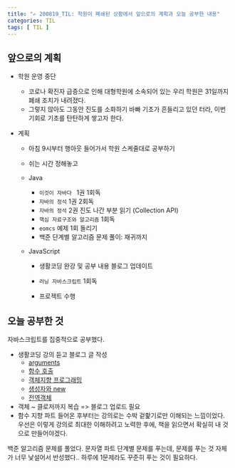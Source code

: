 ```yaml
---
title: "✍ 200819_TIL: 학원이 폐쇄된 상황에서 앞으로의 계획과 오늘 공부한 내용"
categories: TIL
tags: [ TIL ]
---
```


## 앞으로의 계획
- 학원 운영 중단

  - 코로나 확진자 급증으로 인해 대형학원에 소속되어 있는 우리 학원은 31일까지 폐쇄 조치가 내려졌다. 
  - 그렇지 않아도 그동안 진도를 소화하기 바빠 기초가 흔들리고 있던 터라, 이번 기회로 기초를 탄탄하게 쌓고자 한다.

- 계획

  - 아침 9시부터 행아웃 들어가서 학원 스케줄대로 공부하기

  - 쉬는 시간 정해놓고

  - Java

    - `이것이 자바다 ` 1권 1회독
    -  `자바의 정석` 1권 2회독
    - `자바의 정석` 2권 진도 나간 부분 읽기 (Collection API)
    - `핵심 자료구조와 알고리즘` 1회독
    - `eomcs` 예제 1회 돌리기 
    - 백준 단계별 알고리즘 문제 풀이: 재귀까지

  - JavaScript

    - 생활코딩 완강 및 공부 내용 블로그 업데이트

    - `러닝 자바스크립트` 1회독
    - 프로젝트 수행

## 오늘 공부한 것

자바스크립트를 집중적으로 공부했다.

- 생활코딩 강의 듣고 블로그 글 작성
  - [arguments](https://hayeon17kim.github.io/javascript/2020/08/20/js-egoing18-arguments)
  - [함수 호출](https://hayeon17kim.github.io/javascript/2020/08/20/js-egoing19-function-call)
  - [객체지향 프로그래밍](https://hayeon17kim.github.io/javascript/2020/08/20/js-egoing20-oop)
  - [생성자와 new](https://hayeon17kim.github.io/javascript/2020/08/20/js-egoing21-constructor)
  - [전역객체](https://hayeon17kim.github.io/javascript/2020/08/20/js-egoing22-global-object)
- 객체 ~ 클로저까지 복습 => 블로그 업로드 필요
- 함수 지향 파트 들어온 후부터는 강의로는 수박 겉핥기로만 이해되는 느낌이었다. 우선은 이렇게 강의로 최대한 이해하려고 노력한 후에, 책을 읽으면서 확실히 내 것으로 만들어야겠다.



백준 알고리즘 문제를 풀었다. 문자열 파트 단계별 문제를 푸는데, 문제를 푸는 것 자체가 너무 낯설어서 반성했다.. 하루에 1문제라도 꾸준히 푸는 것이 필요하다.